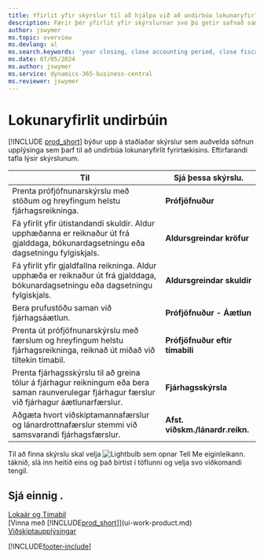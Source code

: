 ```yaml
---
title: Yfirlit yfir skýrslur til að hjálpa við að undirbúa lokunaryfirlit
description: Færir þér yfirlit yfir skýrslurnar svo þú getir safnað saman upplýsingum til að undirbúa lokayfirlit fyrirtækisins þegar fjárhagsárinu er lokað.
author: jswymer
ms.topic: overview
ms.devlang: al
ms.search.keywords: 'year closing, close accounting period, close fiscal year, aging, creditor payments, vendor payments, assets, liabilities, equity, analysis, reporting, financial report, business intelligence, BI, Power Bi, KPI'
ms.date: 07/05/2024
ms.author: jswymer
ms.service: dynamics-365-business-central
ms.reviewer: jswymer
---
```

# <a name="preparing-closing-statements"></a>Lokunaryfirlit undirbúin

[!INCLUDE [prod_short](includes/prod_short.md)] býður upp á staðlaðar skýrslur sem auðvelda söfnun upplýsinga sem þarf til að undirbúa lokunaryfirlit fyrirtækisins. Eftirfarandi tafla lýsir skýrslunum.  

| Til | Sjá þessa skýrslu. |
| --- | --- |
| Prenta prófjöfnunarskýrslu með stöðum og hreyfingum helstu fjárhagsreikninga. |**Prófjöfnuður** |
| Fá yfirlit yfir útistandandi skuldir. Aldur upphæðanna er reiknaður út frá gjalddaga, bókunardagsetningu eða dagsetningu fylgiskjals. |**Aldursgreindar kröfur** |
| Fá yfirlit yfir gjaldfallna reikninga. Aldur upphæða er reiknaður út frá gjalddaga, bókunardagsetningu eða dagsetningu fylgiskjals. |**Aldursgreindar skuldir** |
| Bera prufustöðu saman við fjárhagsáætlun. |**Prófjöfnuður - Áætlun** |
| Prenta út prófjöfnunarskýrslu með færslum og hreyfingum helstu fjárhagsreikninga, reiknað út miðað við tiltekin tímabil. |**Prófjöfnuður eftir tímabili** |
| Prenta fjárhagsskýrslu til að greina tölur á fjárhagur reikningum eða bera saman raunverulegar fjárhagur færslur við fjárhagur áætlunarfærslur. |**Fjárhagsskýrsla** |
| Aðgæta hvort viðskiptamannafærslur og lánardrottnafærslur stemmi við samsvarandi fjárhagsfærslur. |**Afst. viðskm./lánardr.reikn.** |

Til að finna skýrslu skal velja ![Lightbulb sem opnar Tell Me eiginleikann.](media/ui-search/search_small.png "Segðu mér hvað þú vilt gera") táknið, slá inn heitið eins og það birtist í töflunni og velja svo viðkomandi tengil.

## <a name="see-also"></a>Sjá einnig .

[Lokaár og Tímabil](year-close-years-periods.md)  
[Vinna með [!INCLUDE[prod_short](includes/prod_short.md)]](ui-work-product.md)  
[Viðskiptaupplýsingar](bi.md)


[!INCLUDE[footer-include](includes/footer-banner.md)]
